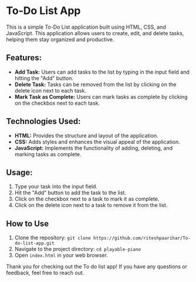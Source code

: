 # To-Do List App

This is a simple To-Do List application built using HTML, CSS, and JavaScript. This application allows users to create, edit, and delete tasks, helping them stay organized and productive.

## Features:
- **Add Task:** Users can add tasks to the list by typing in the input field and hitting the "Add" button.
- **Delete Task:** Tasks can be removed from the list by clicking on the delete icon next to each task.
- **Mark Task as Complete:** Users can mark tasks as complete by clicking on the checkbox next to each task.

## Technologies Used:
- **HTML:** Provides the structure and layout of the application.
- **CSS:** Adds styles and enhances the visual appeal of the application.
- **JavaScript:** Implements the functionality of adding, deleting, and marking tasks as complete.

## Usage:
1. Type your task into the input field.
2. Hit the "Add" button to add the task to the list.
3. Click on the checkbox next to a task to mark it as complete.
4. Click on the delete icon next to a task to remove it from the list.

## How to Use
1. Clone the repository: `git clone https://github.com/riteshpaarihar/To-do-list-app.git`
2. Navigate to the project directory: `cd playable-piano`
3. Open `index.html` in your web browser.




Thank you for checking out the To do list app! If you have any questions or feedback, feel free to reach out.


